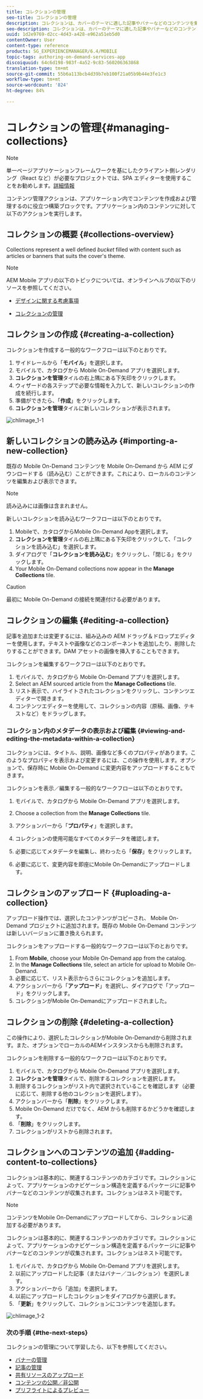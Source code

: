 ```yaml
---
title: コレクションの管理
seo-title: コレクションの管理
description: コレクションは、カバーのテーマに適した記事やバナーなどのコンテンツを集めた、適切に定義されたグループです。このページでは、この機能について詳しく見ていきます。
seo-description: コレクションは、カバーのテーマに適した記事やバナーなどのコンテンツを集めた、適切に定義されたグループです。このページでは、この機能について詳しく見ていきます。
uuid: 1d2e9769-d2cc-4d43-a428-e962a51eb5d0
contentOwner: User
content-type: reference
products: SG_EXPERIENCEMANAGER/6.4/MOBILE
topic-tags: authoring-on-demand-services-app
discoiquuid: 64c6d198-983f-4a52-9c83-560206363868
translation-type: tm+mt
source-git-commit: 55b6a113bcb4d39b7eb100f21a05b9b44e3fe1c3
workflow-type: tm+mt
source-wordcount: '824'
ht-degree: 84%

---
```



# コレクションの管理{#managing-collections}

>[!NOTE]
>
>単一ページアプリケーションフレームワークを基にしたクライアント側レンダリング（React など）が必要なプロジェクトでは、SPA エディターを使用することをお勧めします。[詳細情報](/help/sites-developing/spa-overview.md)

コンテンツ管理アクションは、アプリケーション内でコンテンツを作成および管理するのに役立つ構築ブロックです。アプリケーション内のコンテンツに対して以下のアクションを実行します。

## コレクションの概要 {#collections-overview}

Collections represent a well defined *bucket* filled with content such as articles or banners that suits the cover&#39;s theme.

>[!NOTE]
>
>AEM Mobile アプリの以下のトピックについては、オンラインヘルプの以下のリソースを参照してください。
>
>* [デザインに関する考慮事項](https://helpx.adobe.com/jp/digital-publishing-solution/help/design-app.html)
   >
   >
* [コレクションの管理](https://helpx.adobe.com/jp/digital-publishing-solution/help/creating-collections.html)

>



## コレクションの作成 {#creating-a-collection}

コレクションを作成する一般的なワークフローは以下のとおりです。

1. サイドレールから「**モバイル**」を選択します。
1. モバイルで、カタログから Mobile On-Demand アプリを選択します。
1. **コレクションを管理**&#x200B;タイルの右上隅にある下矢印をクリックします。
1. ウィザードの各ステップで必要な情報を入力して、新しいコレクションの作成を続行します。
1. 準備ができたら、「**作成**」をクリックします。
1. **コレクションを管理**&#x200B;タイルに新しいコレクションが表示されます。

![chlimage_1-1](assets/chlimage_1-1.gif)

## 新しいコレクションの読み込み {#importing-a-new-collection}

既存の Mobile On-Demand コンテンツを Mobile On-Demand から AEM にダウンロードする（読み込む）ことができます。これにより、ローカルのコンテンツを編集および表示できます。

>[!NOTE]
>
>読み込みには画像は含まれません。

新しいコレクションを読み込むワークフローは以下のとおりです。

1. Mobileで、カタログからMobile On-Demand Appを選択します。
1. **コレクションを管理**&#x200B;タイルの右上隅にある下矢印をクリックして、「コレクションを読み込む」を選択します。
1. ダイアログで「**コレクションを読み込む**」をクリックし、「閉じる」をクリックします。
1. Your Mobile On-Demand collections now appear in the **Manage Collections** tile.

>[!CAUTION]
>
>最初に Mobile On-Demand の接続を関連付ける必要があります。

## コレクションの編集 {#editing-a-collection}

記事を追加または変更するには、組み込みの AEM ドラッグ＆ドロップエディターを使用します。テキストや画像などのコンポーネントを追加したり、削除したりすることができます。DAM アセットの画像を挿入することもできます。

コレクションを編集するワークフローは以下のとおりです。

1. モバイルで、カタログから Mobile On-Demand アプリを選択します。
1. Select an AEM sourced article from the **Manage Collections** tile.
1. リスト表示で、ハイライトされたコレクションをクリックし、コンテンツエディターで開きます。
1. コンテンツエディターを使用して、コレクションの内容（原稿、画像、テキストなど）をドラッグします。

### コレクション内のメタデータの表示および編集 {#viewing-and-editing-the-metadata-within-a-collection}

コレクションには、タイトル、説明、画像など多くのプロパティがあります。このようなプロパティを表示および変更するには、この操作を使用します。オプションで、保存時に Mobile On-Demand に変更内容をアップロードすることもできます。

コレクションを表示／編集する一般的なワークフローは以下のとおりです。

1. モバイルで、カタログから Mobile On-Demand アプリを選択します。
1. Choose a collection from the **Manage Collections** tile.

1. アクションバーから「**プロパティ**」を選択します。
1. コレクションの使用可能なすべてのメタデータを確認します。
1. 必要に応じてメタデータを編集し、終わったら「**保存**」をクリックします。
1. 必要に応じて、変更内容を即座にMobile On-Demandにアップロードします。

## コレクションのアップロード {#uploading-a-collection}

アップロード操作では、選択したコンテンツがコピーされ、 Mobile On-Demand プロジェクトに追加されます。既存の Mobile On-Demand コンテンツは新しいバージョンに置き換えられます。

コレクションをアップロードする一般的なワークフローは以下のとおりです。

1. From **Mobile**, choose your Mobile On-Demand app from the catalog.
1. In the **Manage Collections** tile, select an article for upload to Mobile On-Demand.
1. 必要に応じて、リスト表示からさらにコレクションを追加します。
1. アクションバーから「**アップロード**」を選択し、ダイアログで「アップロード」をクリックします。
1. コレクションがMobile On-Demandにアップロードされました。

## コレクションの削除 {#deleting-a-collection}

この操作により、選択したコレクションがMobile On-Demandから削除されます。また、オプションでローカルのAEMインスタンスからも削除されます。

コレクションを削除する一般的なワークフローは以下のとおりです。

1. モバイルで、カタログから Mobile On-Demand アプリを選択します。
1. **コレクションを管理**&#x200B;タイルで、削除するコレクションを選択します。
1. 削除するコレクションがリスト内で選択されていることを確認します（必要に応じて、削除する他のコレクションを選択します）。
1. アクションバーから「**削除**」をクリックします。
1.  Mobile On-Demand だけでなく、AEM からも削除するかどうかを確認します。
1. 「**削除**」をクリックします。
1. コレクションがリストから削除されます。

## コレクションへのコンテンツの追加 {#adding-content-to-collections}

コレクションは基本的に、関連するコンテンツのカテゴリです。コレクションによって、アプリケーションのナビゲーション構造を定義するパッケージに記事やバナーなどのコンテンツが収集されます。コレクションはネスト可能です。

>[!NOTE]
>
>コンテンツをMobile On-Demandにアップロードしてから、コレクションに追加する必要があります。

コレクションは基本的に、関連するコンテンツのカテゴリです。コレクションによって、アプリケーションのナビゲーション構造を定義するパッケージに記事やバナーなどのコンテンツが収集されます。コレクションはネスト可能です。

1. モバイルで、カタログから Mobile On-Demand アプリを選択します。
1. 以前にアップロードした記事（またはバナー／コレクション）を選択します。
1. アクションバーから「追加」を選択します。
1. 以前にアップロードしたコレクションをダイアログから選択します。
1. 「**更新**」をクリックして、コレクションにコンテンツを追加します。

![chlimage_1-2](assets/chlimage_1-2.gif)

### 次の手順 {#the-next-steps}

コレクションの管理について学習したら、以下を参照してください。

* [バナーの管理](/help/mobile/mobile-on-demand-managing-banners.md)
* [記事の管理](/help/mobile/mobile-on-demand-managing-articles.md)
* [共有リソースのアップロード](/help/mobile/mobile-on-demand-shared-resources.md)
* [コンテンツの公開／非公開](/help/mobile/mobile-on-demand-publishing-unpublishing.md)
* [プリフライトによるプレビュー](/help/mobile/aem-mobile-manage-ondemand-services.md)
